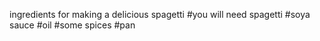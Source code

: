 ingredients for making a delicious spagetti
#you will need spagetti
#soya sauce
#oil
#some spices
#pan